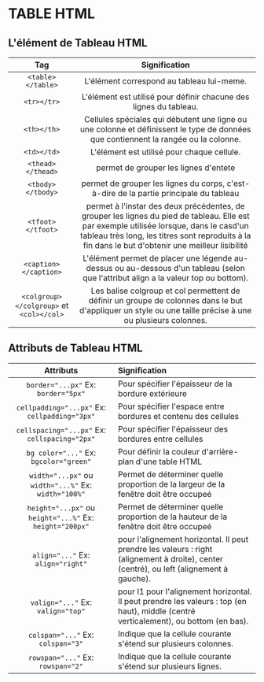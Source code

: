 # TABLE HTML

## L'élément de Tableau HTML

| **Tag** | **Signification** |
|:-------:|:-----------------:|
|`<table></table>`|L'élément correspond au tableau lui-meme.|
|`<tr></tr>`| L'élément est utilisé pour définir chacune des lignes du tableau. |
|`<th></th>`| Cellules spéciales qui débutent une ligne ou une colonne et définissent le type de données que contiennent la rangée ou la colonne. |
|`<td></td>`| L'élément est utilisé pour chaque cellule. |
|`<thead></thead>`| permet de grouper les lignes d'entete |
|`<tbody></tbody>`| permet de grouper les lignes du corps, c'est-à-dire de la partie principale du tableau|
|`<tfoot></tfoot>`| permet à l'instar des deux précédentes, de grouper les lignes du pied de tableau. Elle est par exemple utilisée lorsque, dans le casd'un tableau très long, les titres sont reproduits à la fin dans le but d'obtenir une meilleur lisibilité |
|`<caption></caption>`| L'élément permet de placer une légende au-dessus ou au-dessous d'un tableau (selon que l'attribut align a la valeur top ou bottom). |
|`<colgroup></colgroup>` et `<col></col>`| Les balise colgroup et col permettent de définir un groupe de colonnes dans le but d'appliquer un style ou une taille précise à une ou plusieurs colonnes.|

## Attributs de Tableau HTML

| **Attributs** | **Signification** |
|:-------:|:---------|
| `border="...px"` Ex: `border="5px"` | Pour spécifier l'épaisseur de la bordure extérieure |
| `cellpadding="...px"` Ex: `cellpadding="3px"` | Pour spécifier l'espace entre bordures et contenu des cellules |
| `cellspacing="...px"` Ex: `cellspacing="2px"` | Pour spécifier l'épaisseur des bordures entre cellules |
| `bg color="..."` Ex: `bgcolor="green"` | Pour définir la couleur d'arrière-plan d'une table HTML |
| `width="...px"` ou `width="...%"` Ex: `width="100%"` | Permet de déterminer quelle proportion de la largeur de la fenêtre doit être occupeé |
| `height="...px"` ou `height="...%"` Ex: `height="200px"` | Permet de déterminer quelle proportion de la hauteur de la fenêtre doit être occupeé |
| `align="..."` Ex: `align="right"` | pour l'alignement horizontal. Il peut prendre les valeurs : right (alignement à droite), center (centré), ou left (alignement à gauche). |
| `valign="..."` Ex: `valign="top"` | pour l1 pour l'alignement horizontal. Il peut prendre les valeurs : top (en haut), middle (centré verticalement), ou bottom (en bas). |
| `colspan="..."` Ex: `colspan="3"` | Indique que la cellule courante s'étend sur plusieurs colonnes. |
| `rowspan="..."` Ex: `rowspan="2"` | Indique que la cellule courante s'étend sur plusieurs lignes. |
